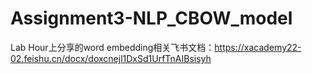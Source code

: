 # Assignment3-NLP_CBOW_model
Lab Hour上分享的word embedding相关飞书文档：https://xacademy22-02.feishu.cn/docx/doxcnejl1DxSd1UrfTnAIBsisyh 
